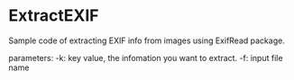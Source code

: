 # ExtractEXIF
Sample code of extracting EXIF info from images using ExifRead package.


parameters:
-k: key value, the infomation you want to extract.
-f: input file name
